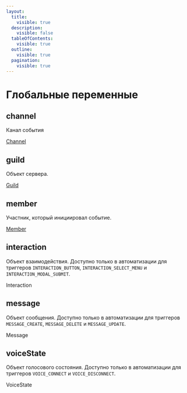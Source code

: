 ```yaml
---
layout:
  title:
    visible: true
  description:
    visible: false
  tableOfContents:
    visible: true
  outline:
    visible: true
  pagination:
    visible: true
---
```


# Глобальные переменные

## channel

Канал события

[Channel](data-types/channel.md)

## guild

Объект сервера.

[Guild](data-types/guild.md)

## member

Участник, который инициировал событие.

[Member](data-types/member.md)

## interaction

Объект взаимодействия. Доступно только в автоматизации для триггеров `INTERACTION_BUTTON`, `INTERACTION_SELECT_MENU` и `INTERACTION_MODAL_SUBMIT`.

Interaction

## message

Объект сообщения. Доступно только в автоматизации для триггеров `MESSAGE_CREATE`, `MESSAGE_DELETE` и `MESSAGE_UPDATE`.

Message

## voiceState

Объект голосового состояния. Доступно только в автоматизации для триггеров `VOICE_CONNECT` и `VOICE_DISCONNECT`.

VoiceState
